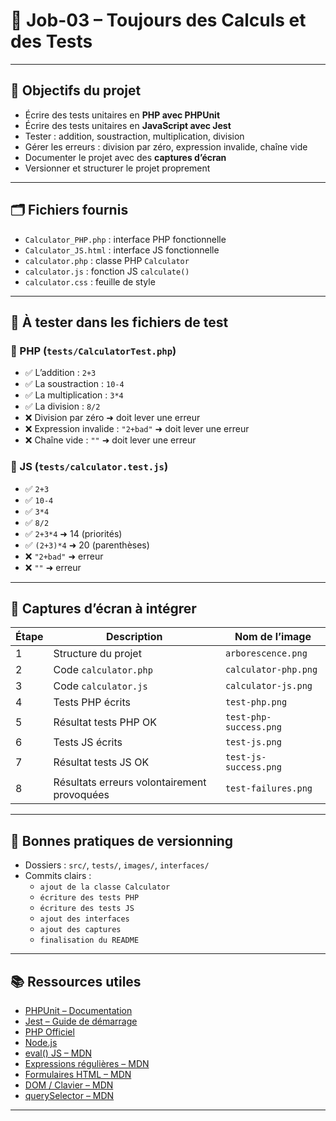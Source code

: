 
# 🧪 Job-03 – Toujours des Calculs et des Tests

---

## 🎯 Objectifs du projet

- Écrire des tests unitaires en **PHP avec PHPUnit**
- Écrire des tests unitaires en **JavaScript avec Jest**
- Tester : addition, soustraction, multiplication, division
- Gérer les erreurs : division par zéro, expression invalide, chaîne vide
- Documenter le projet avec des **captures d’écran**
- Versionner et structurer le projet proprement

---

## 🗂 Fichiers fournis

- `Calculator_PHP.php` : interface PHP fonctionnelle
- `Calculator_JS.html` : interface JS fonctionnelle
- `calculator.php` : classe PHP `Calculator`
- `calculator.js` : fonction JS `calculate()`
- `calculator.css` : feuille de style

---

## 🧪 À tester dans les fichiers de test

### 🔹 PHP (`tests/CalculatorTest.php`)

- ✅ L’addition : `2+3`
- ✅ La soustraction : `10-4`
- ✅ La multiplication : `3*4`
- ✅ La division : `8/2`
- ❌ Division par zéro ➜ doit lever une erreur
- ❌ Expression invalide : `"2+bad"` ➜ doit lever une erreur
- ❌ Chaîne vide : `""` ➜ doit lever une erreur

### 🔹 JS (`tests/calculator.test.js`)

- ✅ `2+3`
- ✅ `10-4`
- ✅ `3*4`
- ✅ `8/2`
- ✅ `2+3*4` ➜ 14 (priorités)
- ✅ `(2+3)*4` ➜ 20 (parenthèses)
- ❌ `"2+bad"` ➜ erreur
- ❌ `""` ➜ erreur

---

## 📸 Captures d’écran à intégrer

| Étape | Description | Nom de l’image |
|-------|-------------|----------------|
| 1 | Structure du projet | `arborescence.png` |
| 2 | Code `calculator.php` | `calculator-php.png` |
| 3 | Code `calculator.js` | `calculator-js.png` |
| 4 | Tests PHP écrits | `test-php.png` |
| 5 | Résultat tests PHP OK | `test-php-success.png` |
| 6 | Tests JS écrits | `test-js.png` |
| 7 | Résultat tests JS OK | `test-js-success.png` |
| 8 | Résultats erreurs volontairement provoquées | `test-failures.png` |

---

## 📝 Bonnes pratiques de versionning

- Dossiers : `src/`, `tests/`, `images/`, `interfaces/`
- Commits clairs :
  - `ajout de la classe Calculator`
  - `écriture des tests PHP`
  - `écriture des tests JS`
  - `ajout des interfaces`
  - `ajout des captures`
  - `finalisation du README`

---

## 📚 Ressources utiles

- [PHPUnit – Documentation](https://phpunit.de/documentation.html)
- [Jest – Guide de démarrage](https://jestjs.io/docs/getting-started)
- [PHP Officiel](https://www.php.net/manual/fr/)
- [Node.js](https://nodejs.org/fr/docs/)
- [eval() JS – MDN](https://developer.mozilla.org/fr/docs/Web/JavaScript/Reference/Global_Objects/eval)
- [Expressions régulières – MDN](https://developer.mozilla.org/fr/docs/Web/JavaScript/Guide/Regular_expressions)
- [Formulaires HTML – MDN](https://developer.mozilla.org/fr/docs/Web/HTML/Element/form)
- [DOM / Clavier – MDN](https://developer.mozilla.org/fr/docs/Web/API/KeyboardEvent)
- [querySelector – MDN](https://developer.mozilla.org/fr/docs/Web/API/Document/querySelector)

---